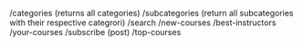 /categories (returns all categories)
/subcategories (return all subcategories with their respective categrori)
/search
/new-courses
/best-instructors
/your-courses
/subscribe (post)
/top-courses
